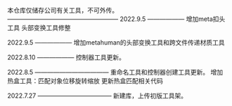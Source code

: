 本仓库仅储存公司有关工具，不可外传。
——————————————————
2022.9.5
——————
增加meta扣头工具
头部变换工具修整

2022.9.5
——————
增加metahuman的头部变换工具和跨文件传递材质工具

2022.8.10
——————
控制器工具更新。

2022.8.5
————————————
重命名工具和控制器创建工具更新。
增加热盒工具：匹配对象位移旋转缩放
更新热盒匹配相关代码

2022.7.27
————————————
新建库，上传初版工具架。
